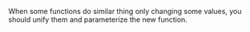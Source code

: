 When some functions do similar thing only changing some values, you should unify them and parameterize the new function.